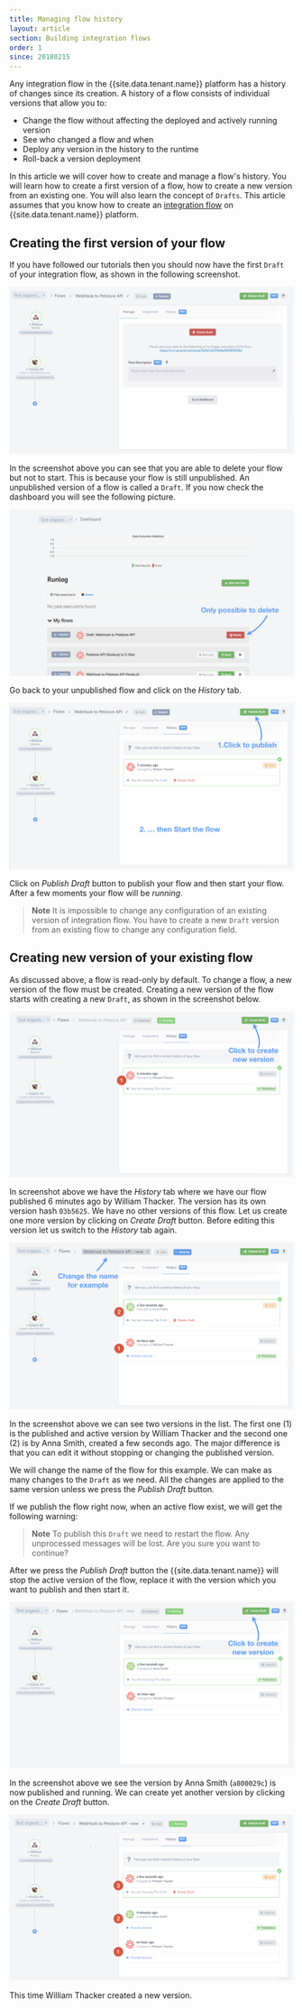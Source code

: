 ```yaml
---
title: Managing flow history
layout: article
section: Building integration flows
order: 1
since: 20180215
---
```


Any integration flow in the {{site.data.tenant.name}} platform has a history of changes since its creation. A history of a flow consists of individual versions that allow you to:

*   Change the flow without affecting the deployed and actively running version
*   See who changed a flow and when
*   Deploy any version in the history to the runtime
*   Roll-back a version deployment

In this article we will cover how to create and manage a flow's history. You will learn how to create a first version of a flow, how to create a new version from an existing one. You will also learn the concept of `Drafts`. This article assumes that you know how to create an [integration flow](/getting-started/integration-flow) on {{site.data.tenant.name}} platform. 

## Creating the first version of your flow

If you have followed our tutorials then you should now have the first `Draft` of your integration flow, as shown in the following screenshot.

![First version is ready](/assets/img/integrator-guide/versions/versions-1.png "First version is ready")

In the screenshot above you can see that you are able to delete your flow but not to start. This is because your flow is still unpublished. An unpublished version of a flow is called a `Draft`. If you now check the dashboard you will see the following picture.

![Dashboard view of your unpublished flow](/assets/img/integrator-guide/versions/versions-2.png "Dashboard view of your unpublished flow")

Go back to your unpublished flow and click on the *History* tab.

![The History tab](/assets/img/integrator-guide/versions/versions-3.png "The History tab")

Click on *Publish Draft* button to publish your flow and then start your flow. After a few moments your flow will be *running*.

> **Note** It is impossible to change any configuration of an existing version of integration flow. You have to create a new `Draft` version from an existing flow to change any configuration field.


## Creating new version of your existing flow

As discussed above, a flow is read-only by default. To change a flow, a new version of the flow must be created. Creating a new version of the flow starts with creating a new `Draft`, as shown in the screenshot below.

![Creating new version](/assets/img/integrator-guide/versions/versions-4.png "Creating new version")

In screenshot above we have the *History* tab where we have our flow published 6 minutes ago by William Thacker. The version has its own version hash `03b5625`. We have no other versions of this flow. Let us create one more version by clicking on *Create Draft* button. Before editing this version let us switch to the *History* tab again.

![New Draft version is active](/assets/img/integrator-guide/versions/versions-5.png "New Draft version is active")

In the screenshot above we can see two versions in the list. The first one (1) is the published and active version by William Thacker and the second one (2) is by Anna Smith, created a few seconds ago. The major difference is that you can edit it without stopping or changing the published version.

We will change the name of the flow for this example. We can make as many changes to the `Draft` as we need. All the changes are applied to the same version unless we press the *Publish Draft* button.


If we publish the flow right now, when an active flow exist, we will get the following warning:
> **Note** To publish this `Draft` we need to restart the flow. Any unprocessed messages will be lost. Are you sure you want to continue?

After we press the *Publish Draft* button the {{site.data.tenant.name}} will stop the active version of the flow, replace it with the version which you want to publish and then start it.

![New draft version is active](/assets/img/integrator-guide/versions/versions-6.png "New Draft version is active")

In the screenshot above we see the version by Anna Smith (`a800029c`) is now published and running. We can create yet another version by clicking on the *Create Draft* button.

![Third Draft](/assets/img/integrator-guide/versions/versions-7.png "Third Draft")

This time William Thacker created a new version.

